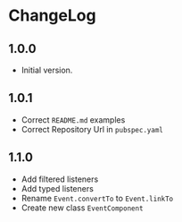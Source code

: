 # ChangeLog

## 1.0.0

- Initial version.

## 1.0.1

- Correct `README.md` examples
- Correct Repository Url in `pubspec.yaml`

## 1.1.0

- Add filtered listeners
- Add typed listeners
- Rename `Event.convertTo` to `Event.linkTo`
- Create new class `EventComponent`
